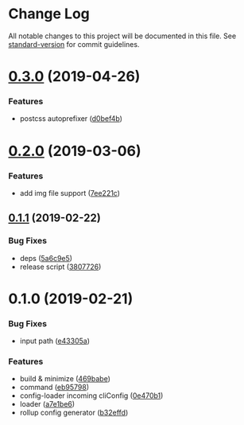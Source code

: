 # Change Log

All notable changes to this project will be documented in this file. See [standard-version](https://github.com/conventional-changelog/standard-version) for commit guidelines.

<a name="0.3.0"></a>
# [0.3.0](https://github.com/wannaxiao/dio/compare/v0.2.0...v0.3.0) (2019-04-26)


### Features

* postcss autoprefixer ([d0bef4b](https://github.com/wannaxiao/dio/commit/d0bef4b))



<a name="0.2.0"></a>
# [0.2.0](https://github.com/wannaxiao/dio/compare/v0.1.1...v0.2.0) (2019-03-06)


### Features

* add img file support ([7ee221c](https://github.com/wannaxiao/dio/commit/7ee221c))



<a name="0.1.1"></a>
## [0.1.1](https://github.com/wannaxiao/dio/compare/v0.1.0...v0.1.1) (2019-02-22)


### Bug Fixes

* deps ([5a6c9e5](https://github.com/wannaxiao/dio/commit/5a6c9e5))
* release script ([3807726](https://github.com/wannaxiao/dio/commit/3807726))



<a name="0.1.0"></a>
# 0.1.0 (2019-02-21)


### Bug Fixes

* input path ([e43305a](https://github.com/wannaxiao/dio/commit/e43305a))


### Features

* build & minimize ([469babe](https://github.com/wannaxiao/dio/commit/469babe))
* command ([eb95798](https://github.com/wannaxiao/dio/commit/eb95798))
* config-loader incoming cliConfig ([0e470b1](https://github.com/wannaxiao/dio/commit/0e470b1))
* loader ([a7e1be6](https://github.com/wannaxiao/dio/commit/a7e1be6))
* rollup config generator ([b32effd](https://github.com/wannaxiao/dio/commit/b32effd))

